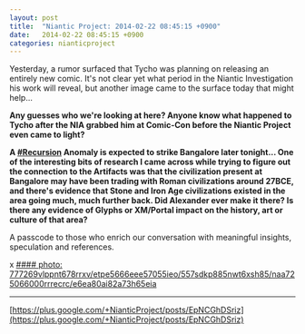 ```yaml
---
layout: post
title:  "Niantic Project: 2014-02-22 08:45:15 +0900"
date:   2014-02-22 08:45:15 +0900
categories: nianticproject
---
```

Yesterday, a rumor surfaced that Tycho was planning on releasing an entirely new comic. It's not clear yet what period in the Niantic Investigation his work will reveal, but another image came to the surface today that might help...

**Any guesses who we're looking at here? Anyone know what happened to Tycho after the NIA grabbed him at Comic-Con before the Niantic Project even came to light?**

**A ****[#Recursion](https://plus.google.com/s/%23Recursion "")**** Anomaly is expected to strike Bangalore later tonight... One of the interesting bits of research I came across while trying to figure out the connection to the Artifacts was that the civilization present at Bangalore may have been trading with Roman civilizations around 27BCE, and there's evidence that Stone and Iron Age civilizations existed in the area going much, much further back. Did Alexander ever make it there? Is there any evidence of Glyphs or XM/Portal impact on the history, art or culture of that area?**

A passcode to those who enrich our conversation with meaningful insights, speculation and references.

x
[#### photo: 777269vlppnt678rrxv/etpe5666eee57055ieo/557sdkp885nwt6xsh85/naa725066000rrrecrc/e6ea80ai82a73h65eia](https://lh6.googleusercontent.com/--cSPONzsD-g/UwfjEprEaaI/AAAAAAAAXe4/yBWBIXYL5WM/w1800-h884/tycho3a.png "")
- - -
[https://plus.google.com/+NianticProject/posts/EpNCGhDSriz](https://plus.google.com/+NianticProject/posts/EpNCGhDSriz)
